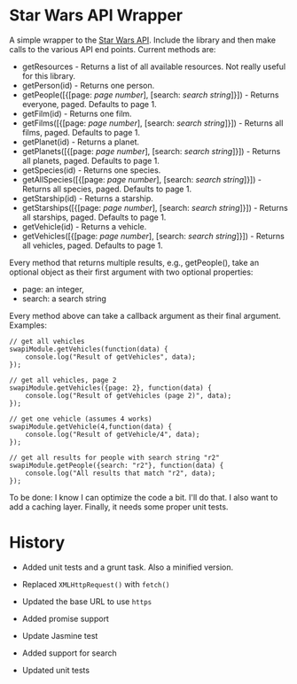 Star Wars API Wrapper
===

A simple wrapper to the [Star Wars API](http://swapi.co/). Include the library and then make calls to the various API end points. Current methods are:

* getResources - Returns a list of all available resources. Not really useful for this library.
* getPerson(id) - Returns one person.
* getPeople([{[page: _page number_], [search: _search string_]}]) - Returns everyone, paged. Defaults to page 1.
* getFilm(id) - Returns one film.
* getFilms([{[page: _page number_], [search: _search string_]}]) - Returns all films, paged. Defaults to page 1.
* getPlanet(id) - Returns a planet.
* getPlanets([{[page: _page number_], [search: _search string_]}]) - Returns all planets, paged. Defaults to page 1.
* getSpecies(id) - Returns one species.
* getAllSpecies([{[page: _page number_], [search: _search string_]}]) - Returns all species, paged. Defaults to page 1.
* getStarship(id) - Returns a starship.
* getStarships([{[page: _page number_], [search: _search string_]}]) - Returns all starships, paged. Defaults to page 1.
* getVehicle(id) - Returns a vehicle.
* getVehicles([{[page: _page number_], [search: _search string_]}]) - Returns all vehicles, paged. Defaults to page 1.

Every method that returns multiple results, e.g., getPeople(), take an optional object as their first argument with two optional properties:

* page: an integer,
* search: a search string

Every method above can take a callback argument as their final argument. Examples:

	// get all vehicles
	swapiModule.getVehicles(function(data) {
		console.log("Result of getVehicles", data);
	});
	
	// get all vehicles, page 2
	swapiModule.getVehicles({page: 2}, function(data) {
		console.log("Result of getVehicles (page 2)", data);
	});

	// get one vehicle (assumes 4 works)
	swapiModule.getVehicle(4,function(data) {
		console.log("Result of getVehicle/4", data);
	});
	
	// get all results for people with search string "r2"
	swapiModule.getPeople({search: "r2"}, function(data) {
	    console.log("All results that match "r2", data);
	});

To be done: I know I can optimize the code a bit. I'll do that. I also want to add a caching layer. Finally, it needs some proper unit tests.

History
===

* Added unit tests and a grunt task. Also a minified version.
* Replaced `XMLHttpRequest()` with `fetch()`
* Updated the base URL to use `https`
* Added promise support
* Update Jasmine test

* Added support for search
* Updated unit tests
